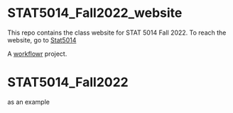 # STAT5014_Fall2022_website

This repo contains the class website for STAT 5014 Fall 2022.  To reach the website, go to [Stat5014][]

A [workflowr][] project.

[Stat5014]: https://rsettlage.github.io/STAT5014_Fall2022/
[workflowr]: https://github.com/jdblischak/workflowr
# STAT5014_Fall2022 
as an example

